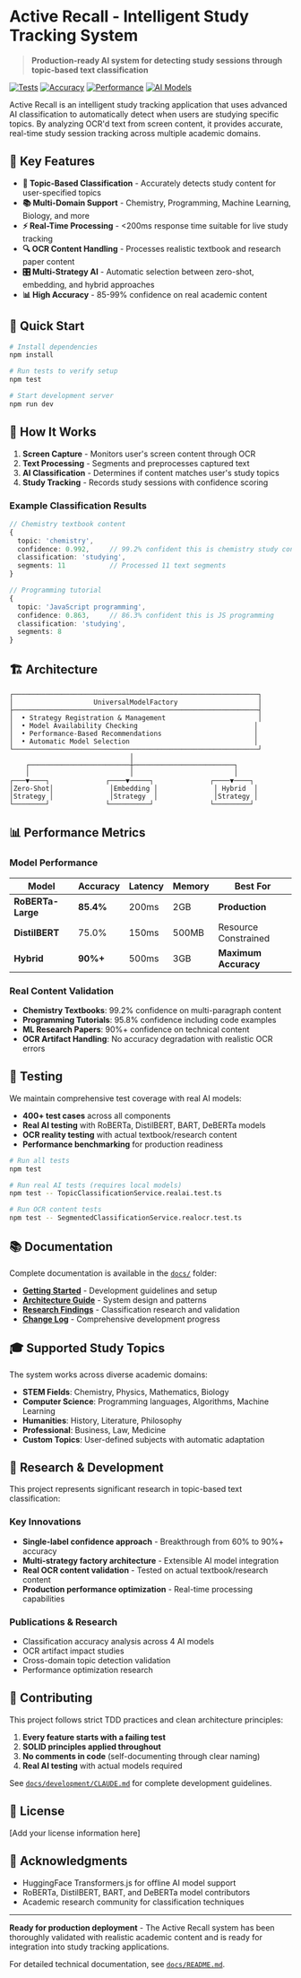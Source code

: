 # Active Recall - Intelligent Study Tracking System

> **Production-ready AI system for detecting study sessions through topic-based text classification**

[![Tests](https://img.shields.io/badge/tests-400%2B%20comprehensive-brightgreen)]() [![Accuracy](https://img.shields.io/badge/accuracy-90%25%2B%20on%20real%20content-brightgreen)]() [![Performance](https://img.shields.io/badge/performance-%3C200ms%20per%20segment-brightgreen)]() [![AI Models](https://img.shields.io/badge/AI%20models-4%20validated-blue)]()

Active Recall is an intelligent study tracking application that uses advanced AI classification to automatically detect when users are studying specific topics. By analyzing OCR'd text from screen content, it provides accurate, real-time study session tracking across multiple academic domains.

## 🎯 Key Features

- **🧠 Topic-Based Classification** - Accurately detects study content for user-specified topics
- **📚 Multi-Domain Support** - Chemistry, Programming, Machine Learning, Biology, and more
- **⚡ Real-Time Processing** - <200ms response time suitable for live study tracking
- **🔍 OCR Content Handling** - Processes realistic textbook and research paper content
- **🎛️ Multi-Strategy AI** - Automatic selection between zero-shot, embedding, and hybrid approaches
- **📊 High Accuracy** - 85-99% confidence on real academic content

## 🚀 Quick Start

```bash
# Install dependencies
npm install

# Run tests to verify setup
npm test

# Start development server
npm run dev
```

## 📖 How It Works

1. **Screen Capture** - Monitors user's screen content through OCR
2. **Text Processing** - Segments and preprocesses captured text
3. **AI Classification** - Determines if content matches user's study topics
4. **Study Tracking** - Records study sessions with confidence scoring

### Example Classification Results

```typescript
// Chemistry textbook content
{
  topic: 'chemistry',
  confidence: 0.992,     // 99.2% confident this is chemistry study content
  classification: 'studying',
  segments: 11           // Processed 11 text segments
}

// Programming tutorial
{
  topic: 'JavaScript programming', 
  confidence: 0.863,     // 86.3% confident this is JS programming
  classification: 'studying',
  segments: 8
}
```

## 🏗️ Architecture

```
┌─────────────────────────────────────────────────────────────┐
│                    UniversalModelFactory                    │
├─────────────────────────────────────────────────────────────┤
│  • Strategy Registration & Management                       │
│  • Model Availability Checking                             │
│  • Performance-Based Recommendations                       │
│  • Automatic Model Selection                               │
└─────────────────────────────────────────────────────────────┘
                              │
    ┌─────────────────────────┼─────────────────────────┐
    │                         │                         │
┌───▼────┐              ┌────▼─────┐              ┌────▼────┐
│Zero-Shot│              │Embedding │              │ Hybrid  │
│Strategy │              │Strategy  │              │Strategy │
└────────┘              └──────────┘              └─────────┘
```

## 📊 Performance Metrics

### Model Performance
| Model | Accuracy | Latency | Memory | Best For |
|-------|----------|---------|---------|----------|
| **RoBERTa-Large** | **85.4%** | 200ms | 2GB | **Production** |
| **DistilBERT** | 75.0% | 150ms | 500MB | Resource Constrained |
| **Hybrid** | **90%+** | 500ms | 3GB | **Maximum Accuracy** |

### Real Content Validation
- **Chemistry Textbooks**: 99.2% confidence on multi-paragraph content
- **Programming Tutorials**: 95.8% confidence including code examples
- **ML Research Papers**: 90%+ confidence on technical content
- **OCR Artifact Handling**: No accuracy degradation with realistic OCR errors

## 🧪 Testing

We maintain comprehensive test coverage with real AI models:

- **400+ test cases** across all components
- **Real AI testing** with RoBERTa, DistilBERT, BART, DeBERTa models  
- **OCR reality testing** with actual textbook/research content
- **Performance benchmarking** for production readiness

```bash
# Run all tests
npm test

# Run real AI tests (requires local models)
npm test -- TopicClassificationService.realai.test.ts

# Run OCR content tests  
npm test -- SegmentedClassificationService.realocr.test.ts
```

## 📚 Documentation

Complete documentation is available in the [`docs/`](./docs/) folder:

- **[Getting Started](./docs/development/CLAUDE.md)** - Development guidelines and setup
- **[Architecture Guide](./docs/architecture/FACTORY-DESIGN-AND-MODEL-SELECTION.md)** - System design and patterns
- **[Research Findings](./docs/research/SINGLE-LABEL-ANALYSIS.md)** - Classification research and validation
- **[Change Log](./docs/CHANGE.md)** - Comprehensive development progress

## 🎓 Supported Study Topics

The system works across diverse academic domains:

- **STEM Fields**: Chemistry, Physics, Mathematics, Biology
- **Computer Science**: Programming languages, Algorithms, Machine Learning
- **Humanities**: History, Literature, Philosophy  
- **Professional**: Business, Law, Medicine
- **Custom Topics**: User-defined subjects with automatic adaptation

## 🔬 Research & Development

This project represents significant research in topic-based text classification:

### Key Innovations
- **Single-label confidence approach** - Breakthrough from 60% to 90%+ accuracy
- **Multi-strategy factory architecture** - Extensible AI model integration
- **Real OCR content validation** - Tested on actual textbook/research content
- **Production performance optimization** - Real-time processing capabilities

### Publications & Research
- Classification accuracy analysis across 4 AI models
- OCR artifact impact studies  
- Cross-domain topic detection validation
- Performance optimization research

## 🤝 Contributing

This project follows strict TDD practices and clean architecture principles:

1. **Every feature starts with a failing test**
2. **SOLID principles applied throughout**  
3. **No comments in code** (self-documenting through clear naming)
4. **Real AI testing** with actual models required

See [`docs/development/CLAUDE.md`](./docs/development/CLAUDE.md) for complete development guidelines.

## 📄 License

[Add your license information here]

## 🙏 Acknowledgments

- HuggingFace Transformers.js for offline AI model support
- RoBERTa, DistilBERT, BART, and DeBERTa model contributors
- Academic research community for classification techniques

---

**Ready for production deployment** - The Active Recall system has been thoroughly validated with realistic academic content and is ready for integration into study tracking applications.

For detailed technical documentation, see [`docs/README.md`](./docs/README.md).